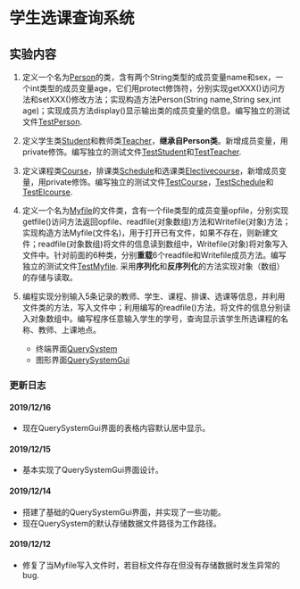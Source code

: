 # 学生选课查询系统

## 实验内容

1. 定义一个名为[Person](./Person.java)的类，含有两个String类型的成员变量name和sex，一个int类型的成员变量age，它们用protect修饰符，分别实现getXXX()访问方法和setXXX()修改方法；实现构造方法Person(String name,String sex,int age)；实现成员方法display()显示输出类的成员变量的信息。编写独立的测试文件[TestPerson](./TestPerson.java).

2. 定义学生类[Student](./Student.java)和教师类[Teacher](./Teacher.java)，**继承自Person类**。新增成员变量，用private修饰。编写独立的测试文件[TestStudent](./TestStudent.java)和[TestTeacher](./TestTeacher.java).

3. 定义课程类[Course](./Course.java)，排课类[Schedule](./Schedule.java)和选课类[Electivecourse](./Electivecourse.java)，新增成员变量，用private修饰。编写独立的测试文件[TestCourse](./TestCourse.java)，[TestSchedule](./TestSchedule.java)和[TestElcourse](./TestElcourse.java).

4. 定义一个名为[Myfile](./Myfile.java)的文件类，含有一个file类型的成员变量opfile，分别实现getfile()访问方法返回opfile、readfile(对象数组)方法和Writefile(对象)方法；实现构造方法Myfile(文件名)，用于打开已有文件，如果不存在，则新建文件；readfile(对象数组)将文件的信息读到数组中，Writefile(对象)将对象写入文件中。针对前面的6种类，分别**重载**6个readfile和Writefile成员方法。编写独立的测试文件[TestMyfile](./TestMyfile.java).
  采用**序列化**和**反序列化**的方法实现对象（数组）的存储与读取。

5. 编程实现分别输入5条记录的教师、学生、课程、排课、选课等信息，并利用文件类的方法，写入文件中；利用编写的readfile()方法，将文件的信息分别读入对象数组中。编写程序任意输入学生的学号，查询显示该学生所选课程的名称、教师、上课地点。
   - 终端界面[QuerySystem](./QuerySystem.java)
   - 图形界面[QuerySystemGui](./QuerySystemGui.java)

### 更新日志

#### 2019/12/16

- 现在QuerySystemGui界面的表格内容默认居中显示。

#### 2019/12/15

- 基本实现了QuerySystemGui界面设计。

#### 2019/12/14

- 搭建了基础的QuerySystemGui界面，并实现了一些功能。
- 现在QuerySystem的默认存储数据文件路径为工作路径。

#### 2019/12/12

- 修复了当Myfile写入文件时，若目标文件存在但没有存储数据时发生异常的bug.
